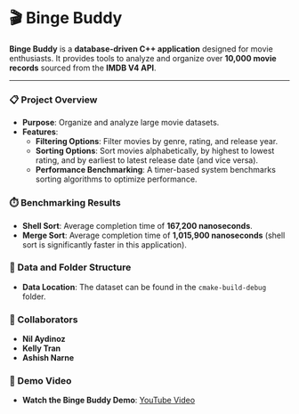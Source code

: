# 🎬 Binge Buddy

**Binge Buddy** is a **database-driven C++ application** designed for movie enthusiasts. It provides tools to analyze and organize over **10,000 movie records** sourced from the **IMDB V4 API**.

---

### 📋 Project Overview

- **Purpose**: Organize and analyze large movie datasets.
- **Features**:
  - **Filtering Options**: Filter movies by genre, rating, and release year.
  - **Sorting Options**: Sort movies alphabetically, by highest to lowest rating, and by earliest to latest release date (and vice versa).
  - **Performance Benchmarking**: A timer-based system benchmarks sorting algorithms to optimize performance.

### ⏱️ Benchmarking Results

- **Shell Sort**: Average completion time of **167,200 nanoseconds**.
- **Merge Sort**: Average completion time of **1,015,900 nanoseconds** (shell sort is significantly faster in this application).

### 📂 Data and Folder Structure

- **Data Location**: The dataset can be found in the `cmake-build-debug` folder.

### 👥 Collaborators

- **Nil Aydinoz**
- **Kelly Tran**
- **Ashish Narne**

### 🎥 Demo Video

- **Watch the Binge Buddy Demo**: [YouTube Video](https://www.youtube.com/watch?v=6wQDGxxp6n8)
